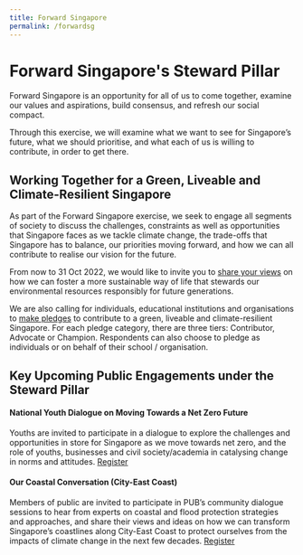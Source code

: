 ```yaml
---
title: Forward Singapore
permalink: /forwardsg
---
```


# Forward Singapore's Steward Pillar

Forward Singapore is an opportunity for all of us to come together, examine our values and aspirations, build consensus, and refresh our social compact.

Through this exercise, we will examine what we want to see for Singapore’s future, what we should prioritise, and what each of us is willing to contribute, in order to get there.

## Working Together for a Green, Liveable and Climate-Resilient Singapore

As part of the Forward Singapore exercise, we seek to engage all segments of society to discuss the challenges, constraints as well as opportunities that Singapore faces as we tackle climate change, the trade-offs that Singapore has to balance, our priorities moving forward, and how we can all contribute to realise our vision for the future.

From now to 31 Oct 2022, we would like to invite you to [share your views](http://go.gov.sg/stewardenv) on how we can foster a more sustainable way of life that stewards our environmental resources responsibly for future generations. 

We are also calling for individuals, educational institutions and organisations to [make pledges](https://form.gov.sg/#!/63220530214e7000112adcac) to contribute to a green, liveable and climate-resilient Singapore. For each pledge category, there are three tiers: Contributor, Advocate or Champion. Respondents can also choose to pledge as individuals or on behalf of their school / organisation.


## Key Upcoming Public Engagements under the Steward Pillar

#### National Youth Dialogue on Moving Towards a Net Zero Future
Youths are invited to participate in a dialogue to explore the challenges and opportunities in store for Singapore as we move towards net zero, and the role of youths, businesses and civil society/academia in catalysing change in norms and attitudes. [Register](http://nyc.gov.sg/en/initiatives/programmes/national-youth-dialogues)

#### Our Coastal Conversation (City-East Coast)
Members of public are invited to participate in PUB’s community dialogue sessions to hear from experts on coastal and flood protection strategies and approaches, and share their views and ideas on how we can transform Singapore’s coastlines along City-East Coast to protect ourselves from the impacts of climate change in the next few decades. [Register](http://www.sg/opportunities/our-coastal-conversation-city-east-coast)

